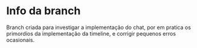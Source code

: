 # Info da branch
Branch criada para investigar a implementação do chat, por em pratica os primordios da implementação da timeline, e corrigir pequenos erros ocasionais.